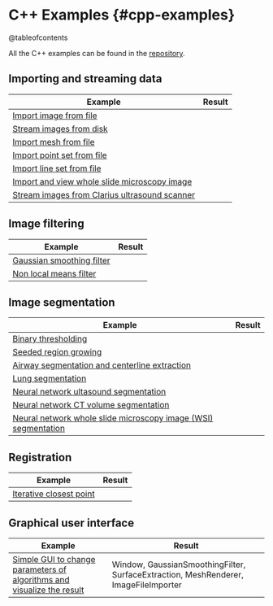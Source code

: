 C++ Examples {#cpp-examples}
=============================
@tableofcontents

All the C++ examples can be found in the [repository](https://github.com/smistad/FAST/tree/master/source/FAST/Examples).

## Importing and streaming data
|Example|Result|
|----|----|
| [Import image from file](https://github.com/smistad/FAST/wiki/Example:-Import-image-from-file) |  |
| [Stream images from disk](https://github.com/smistad/FAST/wiki/Example:-Stream-images-from-disk) | |
| [Import mesh from file](https://github.com/smistad/FAST/wiki/Example:-Import-Mesh-From-File) | |
| [Import point set from file](https://github.com/smistad/FAST/wiki/Example:-Import-Point-Set-From-File) | |
| [Import line set from file](https://github.com/smistad/FAST/wiki/Example:-Import-Line-Set-From-File) | |
| [Import and view whole slide microscopy image](https://github.com/smistad/FAST/wiki/Example:-Import-and-view-WSI) | |
| [Stream images from Clarius ultrasound scanner](https://github.com/smistad/FAST/blob/master/source/FAST/Examples/DataImport/clariusStreaming.cpp) | |

## Image filtering
|Example|Result|
|----|----|
| [Gaussian smoothing filter](https://github.com/smistad/FAST/wiki/Example:-Gaussian-smoothing-filter) | |
| [Non local means filter](https://github.com/smistad/FAST/blob/master/source/FAST/Examples/Filtering/nonLocalMeans.cpp) | |


## Image segmentation
|Example|Result|
|----|----|
| [Binary thresholding](https://github.com/smistad/FAST/wiki/Example:-Binary-thresholding) | |
| [Seeded region growing](https://github.com/smistad/FAST/wiki/Example:-Seeded-region-growing) | |
| [Airway segmentation and centerline extraction](https://github.com/smistad/FAST/wiki/Example:-Airway-segmentation-and-centerline-extraction) | |
| [Lung segmentation](https://github.com/smistad/FAST/wiki/Example:-Lung-segmentation) | |
| [Neural network ultasound segmentation](https://github.com/smistad/FAST/wiki/Example:-Neural-network-ultasound-segmentation) | |
| [Neural network CT volume segmentation](https://github.com/smistad/FAST/wiki/Example:-Neural-network-CT-segmentation) | |
| [Neural network whole slide microscopy image (WSI) segmentation](https://github.com/smistad/FAST/wiki/Example:-Neural-network-WSI-classification) | |

## Registration
|Example|Result|
|----|----|
| [Iterative closest point](https://github.com/smistad/FAST/wiki/Example:-Iterative-closest-point) | |

## Graphical user interface
|Example|Result|
|----|----|
| [Simple GUI to change parameters of algorithms and visualize the result](https://github.com/smistad/FAST/wiki/Example:-Simple-GUI) | Window, GaussianSmoothingFilter, SurfaceExtraction, MeshRenderer, ImageFileImporter |
